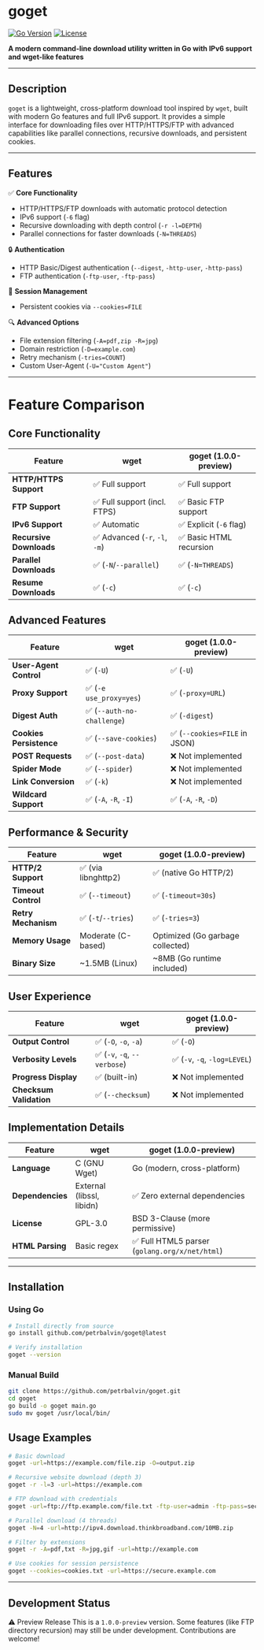 # goget

[![Go Version](https://img.shields.io/badge/Go-1.20+-blue)](https://go.dev)
[![License](https://img.shields.io/badge/License-BSD_3--Clause-green)](LICENSE)

**A modern command-line download utility written in Go with IPv6 support and wget-like features**

---

## Description
`goget` is a lightweight, cross-platform download tool inspired by `wget`, built with modern Go features and full IPv6 support. It provides a simple interface for downloading files over HTTP/HTTPS/FTP with advanced capabilities like parallel connections, recursive downloads, and persistent cookies.

---

## Features
✅ **Core Functionality**
- HTTP/HTTPS/FTP downloads with automatic protocol detection
- IPv6 support (`-6` flag)
- Recursive downloading with depth control (`-r -l=DEPTH`)
- Parallel connections for faster downloads (`-N=THREADS`)

🔒 **Authentication**
- HTTP Basic/Digest authentication (`--digest`, `-http-user`, `-http-pass`)
- FTP authentication (`-ftp-user`, `-ftp-pass`)

🍪 **Session Management**
- Persistent cookies via `--cookies=FILE`

🔍 **Advanced Options**
- File extension filtering (`-A=pdf,zip -R=jpg`)
- Domain restriction (`-D=example.com`)
- Retry mechanism (`-tries=COUNT`)
- Custom User-Agent (`-U="Custom Agent"`)

---

# Feature Comparison

## Core Functionality
| Feature                | wget                          | goget (1.0.0-preview)        |
|------------------------|-------------------------------|------------------------------|
| **HTTP/HTTPS Support**  | ✅ Full support               | ✅ Full support               |
| **FTP Support**         | ✅ Full support (incl. FTPS)  | ✅ Basic FTP support          |
| **IPv6 Support**        | ✅ Automatic                  | ✅ Explicit (`-6` flag)       |
| **Recursive Downloads** | ✅ Advanced (`-r`, `-l`, `-m`)| ✅ Basic HTML recursion        |
| **Parallel Downloads**  | ✅ (`-N`/`--parallel`)        | ✅ (`-N=THREADS`)             |
| **Resume Downloads**    | ✅ (`-c`)                     | ✅ (`-c`)                     |

## Advanced Features
| Feature                | wget                          | goget (1.0.0-preview)        |
|------------------------|-------------------------------|------------------------------|
| **User-Agent Control**  | ✅ (`-U`)                     | ✅ (`-U`)                     |
| **Proxy Support**       | ✅ (`-e use_proxy=yes`)       | ✅ (`-proxy=URL`)             |
| **Digest Auth**         | ✅ (`--auth-no-challenge`)    | ✅ (`-digest`)                |
| **Cookies Persistence** | ✅ (`--save-cookies`)         | ✅ (`--cookies=FILE` in JSON) |
| **POST Requests**       | ✅ (`--post-data`)            | ❌ Not implemented            |
| **Spider Mode**         | ✅ (`--spider`)               | ❌ Not implemented            |
| **Link Conversion**     | ✅ (`-k`)                     | ❌ Not implemented            |
| **Wildcard Support**    | ✅ (`-A`, `-R`, `-I`)         | ✅ (`-A`, `-R`, `-D`)         |

## Performance & Security
| Feature                | wget                          | goget (1.0.0-preview)        |
|------------------------|-------------------------------|------------------------------|
| **HTTP/2 Support**      | ✅ (via libnghttp2)           | ✅ (native Go HTTP/2)        |
| **Timeout Control**     | ✅ (`--timeout`)              | ✅ (`-timeout=30s`)           |
| **Retry Mechanism**     | ✅ (`-t`/`--tries`)           | ✅ (`-tries=3`)               |
| **Memory Usage**        | Moderate (C-based)           | Optimized (Go garbage collected) |
| **Binary Size**         | ~1.5MB (Linux)               | ~8MB (Go runtime included)   |

## User Experience
| Feature                | wget                          | goget (1.0.0-preview)        |
|------------------------|-------------------------------|------------------------------|
| **Output Control**      | ✅ (`-O`, `-o`, `-a`)         | ✅ (`-O`)                     |
| **Verbosity Levels**    | ✅ (`-v`, `-q`, `--verbose`)  | ✅ (`-v`, `-q`, `-log=LEVEL`) |
| **Progress Display**    | ✅ (built-in)                 | ❌ Not implemented            |
| **Checksum Validation** | ✅ (`--checksum`)             | ❌ Not implemented            |

## Implementation Details
| Feature                | wget                          | goget (1.0.0-preview)        |
|------------------------|-------------------------------|------------------------------|
| **Language**            | C (GNU Wget)                 | Go (modern, cross-platform)  |
| **Dependencies**        | External (libssl, libidn)    | ✅ Zero external dependencies |
| **License**             | GPL-3.0                       | BSD 3-Clause (more permissive) |
| **HTML Parsing**        | Basic regex                  | ✅ Full HTML5 parser (`golang.org/x/net/html`) |

---

## Installation
### Using Go
```bash
# Install directly from source
go install github.com/petrbalvin/goget@latest

# Verify installation
goget --version
```

### Manual Build
```bash
git clone https://github.com/petrbalvin/goget.git
cd goget
go build -o goget main.go
sudo mv goget /usr/local/bin/
```

## Usage Examples
```bash
# Basic download
goget -url=https://example.com/file.zip -O=output.zip

# Recursive website download (depth 3)
goget -r -l=3 -url=https://example.com

# FTP download with credentials
goget -url=ftp://ftp.example.com/file.txt -ftp-user=admin -ftp-pass=secret

# Parallel download (4 threads)
goget -N=4 -url=http://ipv4.download.thinkbroadband.com/10MB.zip

# Filter by extensions
goget -r -A=pdf,txt -R=jpg,gif -url=http://example.com

# Use cookies for session persistence
goget --cookies=cookies.txt -url=https://secure.example.com
```

---

## Development Status
⚠️ Preview Release
This is a `1.0.0-preview` version. Some features (like FTP directory recursion) may still be under development. Contributions are welcome!
